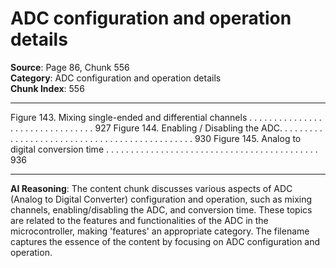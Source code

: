 # ADC configuration and operation details

**Source**: Page 86, Chunk 556  
**Category**: ADC configuration and operation details  
**Chunk Index**: 556

---

Figure 143. Mixing single-ended and differential channels . . . . . . . . . . . . . . . . . . . . . . . . . . . . . . . . 927
Figure 144. Enabling / Disabling the ADC. . . . . . . . . . . . . . . . . . . . . . . . . . . . . . . . . . . . . . . . . . . . . . 930
Figure 145. Analog to digital conversion time . . . . . . . . . . . . . . . . . . . . . . . . . . . . . . . . . . . . . . . . . . . 936

---

**AI Reasoning**: The content chunk discusses various aspects of ADC (Analog to Digital Converter) configuration and operation, such as mixing channels, enabling/disabling the ADC, and conversion time. These topics are related to the features and functionalities of the ADC in the microcontroller, making 'features' an appropriate category. The filename captures the essence of the content by focusing on ADC configuration and operation.
